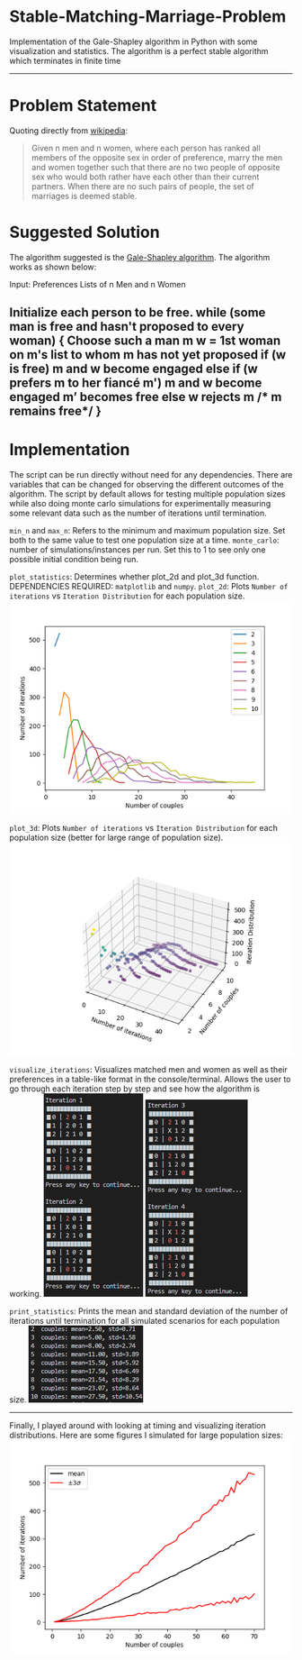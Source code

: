 # Stable-Matching-Marriage-Problem
Implementation of the Gale-Shapley algorithm in Python with some visualization and statistics. The algorithm is a perfect stable algorithm which terminates in finite time

---
# Problem Statement
Quoting directly from [wikipedia](https://en.wikipedia.org/wiki/Stable_marriage_problem):
> Given n men and n women, where each person has ranked all members of the opposite sex in order of preference, marry the men and women together such that there are no two people of opposite sex who would both rather have each other than their current partners. When there are no such pairs of people, the set of marriages is deemed stable.

# Suggested Solution
The algorithm suggested is the [Gale-Shapley algorithm](https://en.wikipedia.org/wiki/Gale%E2%80%93Shapley_algorithm).
The algorithm works as shown below:
  
  Input: Preferences Lists of n Men and n Women
  
  Initialize each person to be free.
  while (some man is free and hasn't proposed to every woman) {
    Choose such a man m
    w = 1st woman on m's list to whom m has not yet proposed
    if (w is free)
      m and w become engaged
    else if (w prefers m to her fiancé m')
      m and w become engaged
      m’ becomes free
    else
      w rejects m /* m remains free*/
  }
---

# Implementation

The script can be run directly without need for any dependencies.
There are variables that can be changed for observing the different outcomes of the algorithm. The script by default allows for testing multiple population sizes while also doing monte carlo simulations for experimentally measuring some relevant data such as the number of iterations until termination.

`min_n` and `max_n`: Refers to the minimum and maximum population size. Set both to the same value to test one population size at a time.
`monte_carlo`: number of simulations/instances per run. Set this to 1 to see only one possible initial condition being run.

`plot_statistics`: Determines whether plot_2d and plot_3d function. DEPENDENCIES REQUIRED: `matplotlib` and `numpy`.
`plot_2d`: Plots `Number of iterations` vs `Iteration Distribution` for each population size.
![plot2d](./images/plot2d.PNG)

`plot_3d`: Plots `Number of iterations` vs `Iteration Distribution` for each population size (better for large range of population size).
![plot3d](./images/plot3d.PNG)

`visualize_iterations`: Visualizes matched men and women as well as their preferences in a table-like format in the console/terminal. Allows the user to go through each iteration step by step and see how the algorithm is working.
![iterations1](./images/iterations1.PNG)
![iterations2](./images/iterations2.PNG)

`print_statistics`: Prints the mean and standard deviation of the number of iterations until termination for all simulated scenarios for each population size.
![statistics](./images/statistics.PNG)

---
Finally, I played around with looking at timing and visualizing iteration distributions. Here are some figures I simulated for large population sizes:
![iteration distribution](./images/iteration%20distribution.PNG)
